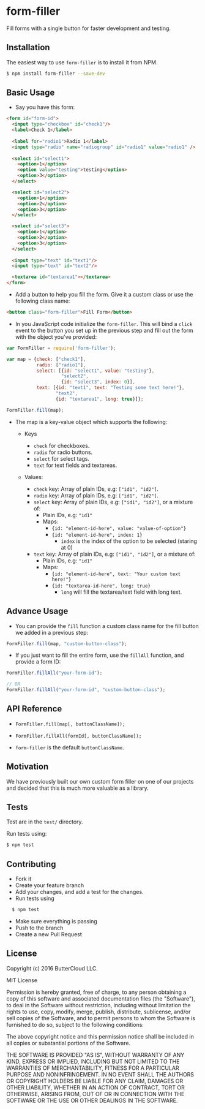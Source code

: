 # form-filler

Fill forms with a single button for faster development and testing.

## Installation
The easiest way to use `form-filler` is to install it from NPM.

```bash
$ npm install form-filler --save-dev
```

## Basic Usage

* Say you have this form:

```html
<form id="form-id">
  <input type="checkbox" id="check1"/>
  <label>Check 1</label>
  
  <label for="radio1">Radio 1</label> 
  <input type="radio" name="radiogroup" id="radio1" value="radio1" /> 
  
  <select id="select1">
    <option>1</option>
    <option value="testing">testing</option>
    <option>3</option>
  </select>

  <select id="select2">
    <option>1</option>
    <option>2</option>
    <option>3</option>
  </select>

  <select id="select3">
    <option>1</option>
    <option>2</option>
    <option>3</option>
  </select>
  
  <input type="text" id="text1"/>
  <input type="text" id="text2"/>

  <textarea id="textarea1"></textarea>
</form>
```

* Add a button to help you fill the form. Give it a custom class or use the following class name:
  
```html
<button class="form-filler">Fill Form</button>
```

* In you JavaScript code initialize the `form-filler`. This will bind a `click` event to the button you set up in the previous step and fill out the form with the object you've provided: 

```javascript
var FormFiller = require('form-filler');

var map = {check: ["check1"],
           radio: ["radio1"],
           select: [{id: "select1", value: "testing"},
                    "select2",
                    {id: "select3", index: 0}],
           text: [{id: "text1", text: "Testing some text here!"},
                  "text2",
                  {id: "textarea1", long: true}]};

FormFiller.fill(map);
```

* The map is a key-value object which supports the following:
  
  * Keys
    * `check` for checkboxes.
    * `radio` for radio buttons.
    * `select` for select tags.
    * `text` for text fields and textareas.
  
  * Values:
    * `check` key: Array of plain IDs, e.g: `["id1", "id2"]`.
    * `radio` key: Array of plain IDs, e.g: `["id1", "id2"]`.
    * `select` key: Array of plain IDs, e.g: `["id1", "id2"]`, or a mixture of:
      * Plain IDs, e.g: `"id1"`
      * Maps:
        * `{id: "element-id-here", value: "value-of-option"}`
        * `{id: "element-id-here", index: 1}`
          * `index` is the index of the option to be selected (staring at 0)
    * `text` key: Array of plain IDs, e.g: `["id1", "id2"]`, or a mixture of:
      * Plain IDs, e.g: `"id1"`
      * Maps:
        * `{id: "element-id-here", text: "Your custom text here!"}`
        * `{id: "textarea-id-here", long: true}`
          * `long` will fill the textarea/text field with long text.


## Advance Usage

* You can provide the `fill` function a custom class name for the fill button we added in a previous step:

```javascript
FormFiller.fill(map, "custom-button-class");
```

* If you just want to fill the entire form, use the `fillAll` function, and provide a form ID:

```javascript
FormFiller.fillAll("your-form-id");

// OR
FormFiller.fillAll("your-form-id", "custom-button-class");
```

## API Reference

* `FormFiller.fill(map[, buttonClassName]);`
* `FormFiller.fillAll(formId[, buttonClassName]);`

* `form-filler` is the default `buttonClassName`.

## Motivation

We have previously built our own custom form filler on one of our projects and decided that this is much more valuable as a library.

## Tests

Test are in the `test/` directory.

Run tests using:

```bash
$ npm test
```

## Contributing

* Fork it
* Create your feature branch
* Add your changes, and add a test for the changes.
* Run tests using

```bash
  $ npm test
```
* Make sure everything is passing
* Push to the branch
* Create a new Pull Request

## License

Copyright (c) 2016 ButterCloud LLC.

MIT License

Permission is hereby granted, free of charge, to any person obtaining
a copy of this software and associated documentation files (the
"Software"), to deal in the Software without restriction, including
without limitation the rights to use, copy, modify, merge, publish,
distribute, sublicense, and/or sell copies of the Software, and to
permit persons to whom the Software is furnished to do so, subject to
the following conditions:

The above copyright notice and this permission notice shall be
included in all copies or substantial portions of the Software.

THE SOFTWARE IS PROVIDED "AS IS", WITHOUT WARRANTY OF ANY KIND,
EXPRESS OR IMPLIED, INCLUDING BUT NOT LIMITED TO THE WARRANTIES OF
MERCHANTABILITY, FITNESS FOR A PARTICULAR PURPOSE AND
NONINFRINGEMENT. IN NO EVENT SHALL THE AUTHORS OR COPYRIGHT HOLDERS BE
LIABLE FOR ANY CLAIM, DAMAGES OR OTHER LIABILITY, WHETHER IN AN ACTION
OF CONTRACT, TORT OR OTHERWISE, ARISING FROM, OUT OF OR IN CONNECTION
WITH THE SOFTWARE OR THE USE OR OTHER DEALINGS IN THE SOFTWARE.